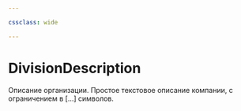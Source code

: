 ```yaml
---

cssclass: wide

---
```

# DivisionDescription

Описание организации. Простое текстовое описание компании, с ограничением в […] символов.